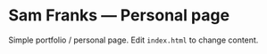 # Sam Franks — Personal page
Simple portfolio / personal page. Edit `index.html` to change content.
